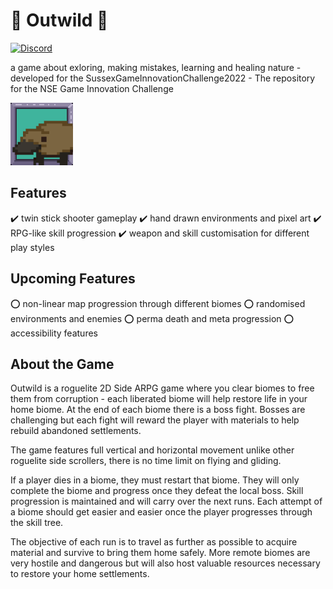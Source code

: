 :seedling: Outwild :seedling:
====================================
[![Discord](https://img.shields.io/badge/chat-on%20discord-blue)](https://discord.gg/naNttW24G7)

a game about exloring, making mistakes, learning and healing nature - developed for the SussexGameInnovationChallenge2022 - The repository for the NSE Game Innovation Challenge

<img src="https://github.com/Bread02/SussexGameInnovationChallenge2022/blob/main/GameInnovationChallenge2022/Assets/CrayonSprites/icon/platypusbasic.png?raw=true" alt="drawing" width="100"/>

## Features ##

:heavy_check_mark: twin stick shooter gameplay
:heavy_check_mark: hand drawn environments and pixel art
:heavy_check_mark: RPG-like skill progression
:heavy_check_mark: weapon and skill customisation for different play styles

## Upcoming Features ##

:o: non-linear map progression through different biomes
:o: randomised environments and enemies
:o: perma death and meta progression
:o: accessibility features 

## About the Game ##

Outwild is a roguelite 2D Side ARPG game where you clear biomes to free them from corruption - each liberated biome will help restore life in your home biome. At the end of each biome there is a boss fight. Bosses are challenging but each fight will reward the player with materials to help rebuild abandoned settlements.

The game features full vertical and horizontal movement unlike other roguelite side scrollers, there is no time limit on flying and gliding.

If a player dies in a biome, they must restart that biome. They will only complete the biome and progress once they defeat the local boss. Skill progression is maintained and will carry over the next runs. Each attempt of a biome should get easier and easier once the player progresses through the skill tree.

The objective of each run is to travel as further as possible to acquire material and survive to bring them home safely. More remote biomes are very hostile and dangerous but will also host valuable resources necessary to restore your home settlements.

